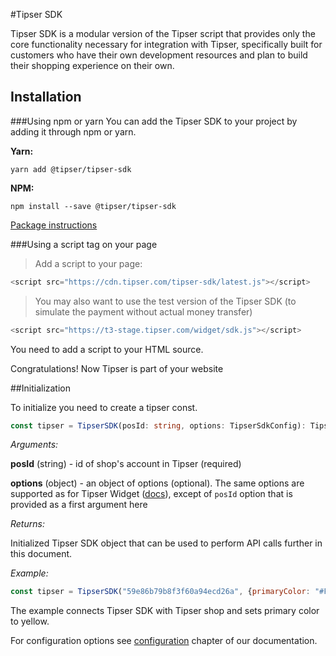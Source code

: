 #Tipser SDK

Tipser SDK is a modular version of the Tipser script that provides only the core functionality necessary for integration with Tipser, specifically built for customers who have their own development resources and plan to build their shopping experience on their own.
## Installation

###Using npm or yarn
You can add the Tipser SDK to your project by adding it through npm or yarn.

**Yarn:** 

`yarn add @tipser/tipser-sdk`

**NPM:**

`npm install --save @tipser/tipser-sdk`


<a href="https://www.npmjs.com/package/@tipser/tipser-sdk" target="_blank">Package instructions</a>

###Using a script tag on your page

> Add a script to your page:

```javascript
<script src="https://cdn.tipser.com/tipser-sdk/latest.js"></script>
```

> You may also want to use the test version of the Tipser SDK (to simulate the payment without actual money transfer)

```javascript
<script src="https://t3-stage.tipser.com/widget/sdk.js"></script>
```

You need to add a script to your HTML source.

<aside class="success">
Congratulations! Now Tipser is part of your website
</aside>

##Initialization

To initialize you need to create a tipser const.

```typescript
const tipser = TipserSDK(posId: string, options: TipserSdkConfig): TipserSDKInstance;
```
*Arguments:*

**posId** (string) - id of shop's account in Tipser (required)

**options** (object) - an object of options (optional). The same options are supported as for Tipser Widget ([docs](#tipser-widget)), except of `posId` option that is provided as a first argument here

*Returns:*

Initialized Tipser SDK object that can be used to perform API calls further in this document.

*Example:*

```javascript
const tipser = TipserSDK("59e86b79b8f3f60a94ecd26a", {primaryColor: "#FFFF00"});
```
The example connects Tipser SDK with Tipser shop and sets primary color to yellow.

For configuration options see [configuration](#configuration-options) chapter of our documentation.
